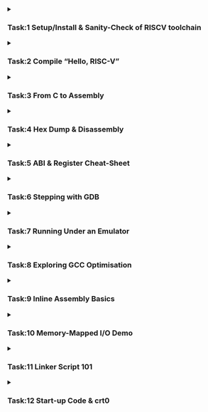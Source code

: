 <details>
    <summary><h3>Task:1 Setup/Install & Sanity-Check of RISCV toolchain</h3></summary>

### Extraction of the toolchain

```plaintext
$ tar -xzf riscv-toolchain-rv32imac-aarch64-2025-02-27.tar.gz
```
  
![image](https://github.com/user-attachments/assets/ce30157a-4a39-4574-80df-b674314f8d67)

![image](https://github.com/user-attachments/assets/5a7f5595-db06-48ae-bce2-1955123ab8f4)

### Adding the path to avoid calling it by full directory path every time

```plaintext
$ echo 'export PATH=/opt/riscv/bin:$PATH' >> ~/.zshrc
$ source ~/.zshrc
```

![image](https://github.com/user-attachments/assets/ffad5d86-e5ed-4280-9c62-d651ac65d3e5)

### Verification Commands to check the installed tools

```plaintext
$ riscv32-unknown-elf-gcc --version
$ riscv32-unknown-elf-objdump --version
$ riscv32-unknown-elf-gdb --version
```

![image](https://github.com/user-attachments/assets/99c60cae-404c-4224-aabc-330e38aa9f75)
</details>
<details>
<summary><h3>Task:2 Compile “Hello, RISC-V”</h3></summary>

### Create a new C file and write a basic code for compilation

```plaintext
$ nano hello.c
```
👉 [`hello.c`](https://github.com/galvin-benson/vsdRiscvSoc/blob/main/PHASE-1/Assets/hello.c)

![image](https://github.com/user-attachments/assets/abdaa2bc-7f55-4369-b0a0-7d87ec3537bb)

### Compilation of the C code using RISC-V compiler

```plaintext
$ riscv32-unknown-elf-gcc -o hello_riscv.elf hello.c
$ spike --isa=rv32imac /opt/riscv/riscv32-unknown-elf/bin/pk  hello_riscv.elf
```

![image](https://github.com/user-attachments/assets/e0aa8571-48cb-4332-a289-80f686763a61)

• Run riscv32-unknown-elf-gcc -march=rv32imc -mabi=ilp32 -o hello.elf hello.c.<br>
• Use file hello.elf to confirm it’s 32-bit RISC-V.
![image](https://github.com/user-attachments/assets/2424cdb5-5610-4e3f-aa1d-3f788570173c)
</details>
<details>
<summary><h3>Task:3 From C to Assembly</h3></summary>

### Generate a .s file (assembly code) from the C code and Open it

```plaintext
$ riscv32-unknown-elf-gcc -S -O0 hello.c
$ nano hello.s
```

![image](https://github.com/user-attachments/assets/f43e2219-66bd-4f47-9d90-09891f2b88f5)

• Basic Tabulation of the keywords

<img width="793" alt="Screenshot 2025-06-06 at 11 22 58 PM" src="https://github.com/user-attachments/assets/394648fa-3132-460f-8d12-1ce09f21c07c" />

</details>
<details>
<summary><h3>Task:4 Hex Dump & Disassembly</h3></summary>

### Disassembly of the RISC-V ELF file and generate a hex dump.

```plaintext
$ riscv32-unknown-elf-objdump -d hello_riscv.elf > hello.dump
$ nano hello.dump
```
![image](https://github.com/user-attachments/assets/4be5696e-d828-4aea-860a-6a00280753c1)

### Use objcopy to convert the ELF file into Intel HEX format

```plaintext
$ riscv32-unknown-elf-objcopy -O ihex hello_riscv.elf hello.hex
$ nano hello.hex
```
• This generates a hex file useful for flashing into memory
![image](https://github.com/user-attachments/assets/2966a49b-2a1e-4338-a02d-8171266eb946)

</details>

<details>
<summary><h3>Task:5 ABI & Register Cheat-Sheet </h3></summary>

• Understanding and Listing of all 32 general-purpose registers in RV32, their ABI names, and their roles in the calling convention.

| Register | ABI Name | Typical Role                      |
|----------|----------|---------------------------------|
| x0       | zero     | Hard-wired zero (always 0)      |
| x1       | ra       | Return address                  |
| x2       | sp       | Stack pointer                  |
| x3       | gp       | Global pointer                 |
| x4       | tp       | Thread pointer                 |
| x5–x7       | t0–t2       | Temporary / caller-saved       |
| x8       | s0/fp    | Saved register / frame pointer |
| x9       | s1       | Saved register                 |
| x10-x11      | a0–a1       | Function argument / return     |
| x12–x17      | a2–a7       | Function argument              |
| x18–x27      | s2–s11       | Saved register                 |
| x28–x31      | t3–t6       | Temporary / caller-saved       |

### RISC-V Calling Convention Summary

| **Category**        | **Registers**                   | **Saved By**        | **Purpose**                                |
|---------------------|----------------------------------|----------------------|---------------------------------------------|
| Return address    | `ra (x1)`                        | Caller               | Where to return after function call         |
| Arguments         | `a0–a7 (x10–x17)`                | Caller               | Function parameters / return values         |
| Temporaries      | `t0–t6 (x5–x7, x28–x31)`         | Caller               | Scratch registers for temporary use         |
| Saved registers   | `s0–s11 (x8–x9, x18–x27)`        | Callee               | Preserved across function calls             |
| Stack pointer     | `sp (x2)`                        | Callee (indirect)    | Points to the top of the stack              |

</details>
<details>
<summary><h3>Task:6 Stepping with GDB </h3></summary>

### QEMU Set-up

• This will install qemu-system-riscv32 along with other miscellaneous QEMU system emulators.

```plaintext
$ sudo apt update
$ sudo apt install qemu-system-misc
```
• After Installation run, 
```plaintext
$ qemu-system-riscv32 -nographic -machine sifive_e -kernel hello_riscv.elf -S -gdb tcp::1234
```
• This will start QEMU in paused mode, waiting for GDB.<br>
• Then in another terminal, run:
```plaintext
$ riscv32-unknown-elf-gdb hello_riscv.elf
```

![image](https://github.com/user-attachments/assets/de08fa57-6983-4cfb-a6a0-1b86fa08e936)

• Then Inside **GDB**:
```plaintext
target remote :1234
break main
continue
info registers
disassemble
stepi
quit
```

![image](https://github.com/user-attachments/assets/98d11dd5-8e5b-46c4-9984-864c9c81e263)
![image](https://github.com/user-attachments/assets/d14da19f-e838-4099-9cf8-b4413e8c101c)

</details>
<details>
<summary><h3>Task:7 Running Under an Emulator </h3></summary>

### Create and Run a bare-metal RISC-V ELF program using an emulator (Spike or QEMU)

![image](https://github.com/user-attachments/assets/c6edb6a9-5350-4a77-b21a-c7244993d5fe)

### Compile the C program (baremetal.c) with the linker script (linker.ld) and include debug info:
👉 [`baremetal.c`](https://github.com/galvin-benson/vsdRiscvSoc/blob/main/PHASE-1/Assets/baremetal.c)  👉 [`linker.ld`](https://github.com/galvin-benson/vsdRiscvSoc/blob/main/PHASE-1/Assets/linker.ld)
```plaintext
$ riscv32-unknown-elf-gcc -g -nostdlib -nostartfiles -T linker.ld -o baremetal.elf baremetal.c
```
### Use QEMU's RISC-V system emulator to run the ELF program
```plaintext
$ qemu-system-riscv32 -nographic -machine sifive_e -kernel baremetal.elf
```
### Debugging using GDB with QEMU
```plaintext
$ qemu-system-riscv32 -nographic -machine sifive_e -kernel baremetal.elf -S -gdb tcp::1234
```
• This will start QEMU in paused mode, waiting for GDB. <br>
• Then in another terminal, run:
```plaintext
$ riscv32-unknown-elf-gdb baremetal.elf
```
• Then Inside **GDB**:
```plaintext
target remote :1234
info registers
disassemble _start
quit
```
![image](https://github.com/user-attachments/assets/71763faa-18e2-476f-9ccb-643509dae046)
![image](https://github.com/user-attachments/assets/91c09f34-d1a7-44b8-adef-8c84a473e539)

</details>
<details>
<summary><h3>Task:8 Exploring GCC Optimisation </h3></summary>

Comparing two compiler optimization levels to observe how GCC optimizations affect assembly output:  
- `-O0` (no optimization)  
- `-O2` (aggressive optimizations)

👉 [`sum1ton.c`](https://github.com/galvin-benson/vsdRiscvSoc/blob/main/PHASE-1/Assets/sum1ton.c) 

![image](https://github.com/user-attachments/assets/05ec5ad9-502b-4964-bd7c-2d2f25b90608)

Compile to assembly with no optimization(-O0):
```plaintext
$ riscv32-unknown-elf-gcc -march=rv32imac -mabi=ilp32 -O0 -S -o sum1ton_O0.s sum1ton.c
```
Compile to assembly with high optimization(-O2):
```plaintext
$ riscv32-unknown-elf-gcc -march=rv32imac -mabi=ilp32 -O2 -S -o sum1ton_O2.s sum1ton.c
```
Compare the Output codes:
```plaintext
$ diff sum1ton_O0.s sum1ton_O2.s
```
![image](https://github.com/user-attachments/assets/3ed27748-36f7-4eb9-9a2f-7fe312b81eda)

### Explanation of Key Differences
| Feature               | `-O0` (Debug Build)                 | `-O2` (Optimized Build)                  | Why it Matters                                                               |
| --------------------- | ----------------------------------- | ---------------------------------------- | ---------------------------------------------------------------------------- |
| **.rodata**           | `.rodata`                           | `.rodata.str1.4`                         | Optimized version uses string section with alignment for better performance. |
| **.text**             | `.text`                             | `.text.startup`                          | Tells linker this is startup code (may be placed early in binary).           |
| **Loop logic**        | Explicit `i=0; i<n; i++` in full    | May use tight loop, registers only       | Saves cycles by avoiding stack.                                              |
| **Variables**         | `sum`, `i`, `n` all stored in stack | Some in registers, some constants folded | Compiler avoids unnecessary memory use.                                      |
| **Printf args**       | Built during runtime                | May precompute and pass directly         | Less runtime work.                                                           |
| **Instruction Count** | Higher                              | Lower                                    | Optimized for speed and size.                                                |

### `-O2` Optimized:
| Optimization              | What it Does                                           | Effect                |
| ------------------------- | ------------------------------------------------------ | --------------------- |
| **Dead Code Elimination** | Removes unused variables or logic                      | Smaller binary        |
| **Register Allocation**   | Keeps variables in CPU registers instead of RAM        | Faster access         |
| **Instruction Combining** | Combines multiple C statements into fewer instructions | Performance boost     |
| **Loop Optimization**     | Simplifies or unrolls loops                            | Speeds up iteration   |
| **Inlining Functions**    | Calls to small functions are replaced with their body  | Removes call overhead |

</details>
<details>
<summary><h3>Task:9 Inline Assembly Basics </h3></summary>

Function in C that returns the current value of the RISC-V cycle counter by accessing CSR register 0xC00 using inline assembly.
<br>
👉 [`rdcycle.c`](https://github.com/galvin-benson/vsdRiscvSoc/blob/main/PHASE-1/Assets/rdcycle.c)

![image](https://github.com/user-attachments/assets/9a90d703-8379-49d6-bf79-c12804b53c5a)

### => static inline uint32_t rdcycle(void)

`static inline`: Suggests inlining the function — avoids function call overhead.<br>
`uint32_t`: 32-bit return value, matches the CSR data width on RV32.

### => asm volatile ("csrr %0, cycle" : "=r"(c));

<h3>Breaking Down: csrr %0, cycle </h3>

`csrr`: Reads from a CSR (Control and Status Register).<br>
`cycle`: CSR number 0xC00 – holds the number of cycles executed.
`%0`: Placeholder for the output register (filled by GCC).

<h3> =r"(c) – Operand Constraint</h3>

| Part   | Meaning                                                          |
| ------ | ---------------------------------------------------------------- |
| `"=r"` | `"="` → it's an output; `"r"` → use any general-purpose register |
| `(c)`  | Output value is stored in C variable `c`                         |

</details>
<details>
<summary><h3>Task:10 Memory-Mapped I/O Demo </h3></summary>

### Bare-metal C snippet to toggle a GPIO register located at 0x10012000
👉 [`gpio.c`](https://github.com/galvin-benson/vsdRiscvSoc/blob/main/PHASE-1/Assets/gpio.c)

![image](https://github.com/user-attachments/assets/872d7e5a-41aa-4675-806f-60e81bf09b1d)

### Explanation:
- `volatile`<br>
Tells the compiler not to optimize away this access, even if it looks unused.<br>

- Memory-Mapped I/O<br>
`0x10012000` is assumed to be the base address of a GPIO register.<br>
Writing to it sends data directly to hardware.<br>

- `uint32_t` ensures 4-byte alignment (32-bit wide register).<br>
Mismatched types (like `uint8_t*` or `uint64_t*`) could lead to:<br>
Unaligned access, Wrong register write, Unexpected hardware behavior

| Element       | Purpose                                    |
| ------------- | ------------------------------------------ |
| `volatile`    | Prevent compiler from optimizing the write |
| `uint32_t*`   | Ensures proper 32-bit aligned access       |
| `0x10012000`  | Example GPIO memory-mapped address         |
| `*gpio = 0x1` | Writes a value to hardware directly        |

</details>
<details>
<summary><h3>Task:11 Linker Script 101 </h3></summary>

### Create a minimal linker script that places:
- text section at address 0x00000000
  - This is where Flash memory starts.
  - Flash is non-volatile, so instructions (program code) are stored here to persist after reset.
- data section at address 0x10000000
  - This is usually the start of SRAM in many microcontrollers.
  - SRAM is volatile, so it's used for variables that your program will read/write during execution.<br>
  
For the RV32IMC RISC-V target (bare-metal, no OS).

👉 [`link.ld`](https://github.com/galvin-benson/vsdRiscvSoc/blob/main/PHASE-1/Assets/link.ld)

![image](https://github.com/user-attachments/assets/a8a577e2-e61a-43b0-a4d4-a9e75bb2b401)

Compile with the Custom Linker Script:
```plaintext
$ riscv32-unknown-elf-gcc -nostdlib -march=rv32imac -mabi=ilp32 -T link.ld -o baremetal.elf baremetal.c
```
Then inspect the result:
```plaintext
$ riscv32-unknown-elf-objdump -d baremetal.elf
$ riscv32-unknown-elf-readelf -S baremetal.elf
```
![image](https://github.com/user-attachments/assets/4d871315-9e57-4479-ad65-c75acaf667e0)
![image](https://github.com/user-attachments/assets/f8a3d970-21b8-4190-9af7-d0d6a231533c)

| Feature               | **Flash Memory**                                 | **SRAM (Static RAM)**                                       |
| --------------------- | ------------------------------------------------ | ----------------------------------------------------------- |
| **Used For**          | Storing program code (`.text`)                   | Storing variables at runtime (`.data`, `.bss`, stack, heap) |
| **Volatility**        | ❌ Non-volatile                                   | ✅ Volatile                                                  |
| **Access**            | Read-only (during normal execution)              | Read-write                                                  |
| **Speed**             | Slower than SRAM                                 | Faster access                                               |
| **Typical Address**   | `0x00000000` (low memory region)                 | `0x10000000` or `0x80000000` (higher memory)                |
| **Persistence**       | Retains contents after power off                 | Loses contents when power is off                            |
| **Why This Address?** | Start address for processor reset (reset vector) | Mapped separately by memory controller                      |
| **Physical Memory**   | Separate chip or flash section                   | Separate physical SRAM                                      |


</details>
<details>
<summary><h3>Task:12 Start-up Code & crt0 </h3></summary>

### What is `crt0.S`?
- `crt0.S` (also called "C runtime zero") is a startup assembly file that runs before main() in any C program on bare-metal systems (like embedded RISC-V). It’s the first code executed after a system reset or power-on.

### What does `crt0.S` do in a bare-metal RISC-V program?
| Step | Purpose                                  | Description                                                                                          |
| ---- | ---------------------------------------- | ---------------------------------------------------------------------------------------------------- |
| 1    | **Set up the Stack Pointer (`sp`)**      | Initializes the `sp` to the top of available RAM so that functions and variables can use the stack.  |
| 2    | **Zero out the `.bss` section**          | `.bss` holds uninitialized global/static variables. This section is cleared to zero (as per C spec). |
| 3    | **Initialize `.data` (optional)**        | If needed, copies initialized variables from Flash to SRAM.                                          |
| 4    | **Call `main()`**                        | Transfers control to the C program's `main()` function.                                              |
| 5    | **Infinite loop after `main()` returns** | Prevents execution from running into garbage memory if `main()` returns (since there's no OS).       |

### Where do I get a `crt0.S` file?
| Source                     | Description                                                                                                                                                 |
| -------------------------- | ----------------------------------------------------------------------------------------------------------------------------------------------------------- |
| **Newlib**                 | Comes with basic startup files for RISC-V, including `crt0.S`. Often used in embedded toolchains.                                                           |
| **Platform-specific SDKs** | E.g., SiFive, ESP32-C3, Kendryte, etc. provide their own `crt0.S` tailored for their chips.                                                                 |
| **Bare-metal examples**    | Projects like [riscv-boilerplate](https://github.com/sifive/freedom-e-sdk) or [RISC-V examples](https://github.com/riscv/riscv-pk) often have startup code. |
| **Write your own**         | You can write a simple one based on your memory map (minimal for simulation/emulators).                                                                     |

</details>
